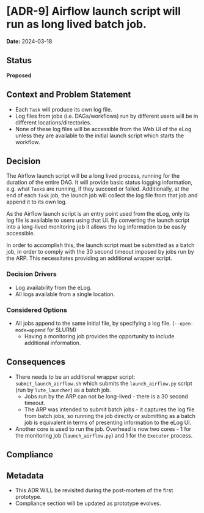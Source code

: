 # [ADR-9] Airflow launch script will run as long lived batch job.

**Date:** 2024-03-18

## Status
**Proposed**

## Context and Problem Statement
- Each `Task` will produce its own log file.
- Log files from jobs (i.e. DAGs/workflows) run by different users will be in different locations/directories.
- None of these log files will be accessible from the Web UI of the eLog unless they are available to the initial launch script which starts the workflow.

## Decision
The Airflow launch script will be a long lived process, running for the duration of the entire DAG. It will provide basic status logging information, e.g. what `Task`s are running, if they succeed or failed. Additionally, at the end of each `Task` job, the launch job will collect the log file from that job and append it to its own log.

As the Airflow launch script is an entry point used from the eLog, only its log file is available to users using that UI. By converting the launch script into a long-lived monitoring job it allows the log information to be easily accessible.

In order to accomplish this, the launch script must be submitted as a batch job, in order to comply with the 30 second timeout imposed by jobs run by the ARP. This necessitates providing an additional wrapper script.

### Decision Drivers
* Log availability from the eLog.
* All logs available from a single location.

### Considered Options
* All jobs append to the same initial file, by specifying a log file. (`--open-mode=append` for SLURM)
  * Having a monitoring job provides the opportunity to include additional information.

## Consequences
* There needs to be an additional wrapper script: `submit_launch_airflow.sh` which submits the `launch_airflow.py` script (run by `lute_launcher`) as a batch job.
  * Jobs run by the ARP can not be long-lived - there is a 30 second timeout.
  * The ARP was intended to submit batch jobs - it captures the log file from batch jobs, so running the job directly or submitting as a batch job is equivalent in terms of presenting information to the eLog UI.
* Another core is used to run the job. Overhead is now two cores - 1 for the monitoring job (`launch_airflow.py`) and 1 for the `Executor` process. 

## Compliance


## Metadata
- This ADR WILL be revisited during the post-mortem of the first prototype.
- Compliance section will be updated as prototype evolves.
